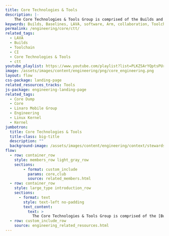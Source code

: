 ```yaml
---
title: Core Technologies & Tools
description: |-
    The Core Technologies & Tools Group is comprised of the Builds and Baselines, LAVA software team, LAVA Lab team, QA and Toolchain teams.
keywords: Builds, Baselines, LAVA, software, Arm, collaboration, Toolchain, Continuous Integration, CI
permalink: /engineering/core/ctt/
related_tags:
  - LAVA
  - Builds
  - Toolchain
  - CI
  - Core Technologies & Tools
  - ctt
youtube_playlist: https://www.youtube.com/playlist?list=PLKZSArYQptsPUr5SKVE9So5Y571DWSU4Y
image: /assets/images/content/engineering/png/core_engineering.png
layout: flow
css-package: landing-page
related_resources_tracks: Tools
js-package: engineering-landing-page
related_tags:
  - Core Dump
  - Core
  - Linaro Mobile Group
  - Engineering
  - Linux Kernel
  - Kernel
jumbotron:
  title: Core Technologies & Tools
  title-class: big-title
  description: ""
  background-image: /assets/images/content/engineering/context/stewardship.jpg
flow:
  - row: container_row
    style: members_row light_gray_row
    sections:
        - format: custom_include
          params: core,club
          source: related_members.html
  - row: container_row
    style: large_type introduction_row
    sections:
      - format: text
        style: text-left no-padding
        text_content:
          text: >
            The Core Technologies & Tools Group is comprised of the [Builds and Baselines (login required)](https://servicedesk.linaro.org/servicedesk/customer/portal/6), [LAVA software team ](https://wiki-archive.linaro.org/LAVA), [LAVA Lab team ](https://wiki-archive.linaro.org/LAVA/Team), [QA](https://wiki-archive.linaro.org/Platform/QA), and Toolchain teams. Our mission is to engineer world class continuous integration systems through collaboration, that can be leveraged by Linaro, our members, and the community.
  - row: custom_include_row
    source: engineering_related_resources.html
---
```

